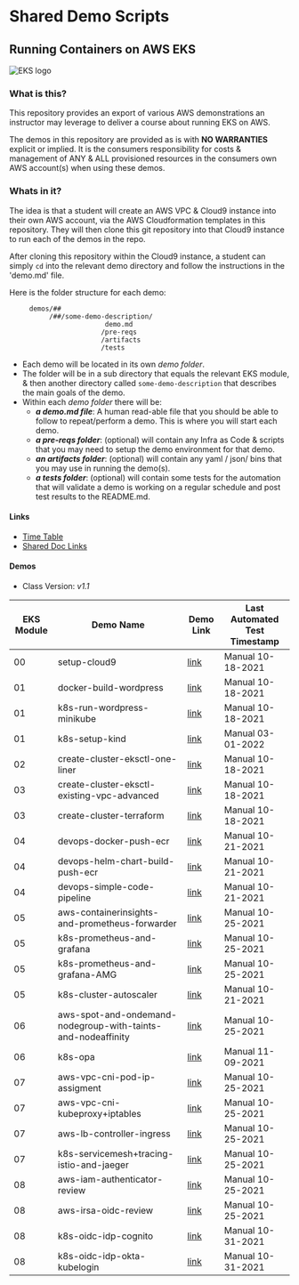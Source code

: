 # Shared Demo Scripts
## Running Containers on AWS EKS

![EKS logo](doc/images/amazon-eks.png)

### What is this?

This repository provides an export of various AWS demonstrations an instructor may leverage to deliver a course about running EKS on AWS.

The demos in this repository are provided as is with **NO WARRANTIES** explicit or implied.  It is the consumers responsibility for costs & management of ANY & ALL provisioned resources in the consumers own AWS account(s) when using these demos.


### Whats in it?

The idea is that a student will create an AWS VPC & Cloud9 instance into their own AWS account, via the AWS Cloudformation templates in this repository.  They will then clone this git repository into that Cloud9 instance to run each of the demos in the repo.

After cloning this repository within the Cloud9 instance, a student can simply `cd` into the relevant demo directory and follow the instructions in the 'demo.md' file.

Here is the folder structure for each demo:

```
     demos/##
          /##/some-demo-description/
                        demo.md
                       /pre-reqs
                       /artifacts
                       /tests
```

- Each demo will be located in its own _demo folder_.
- The folder will be in a sub directory that equals the relevant EKS module, & then another directory called `some-demo-description` that describes the main goals of the demo.
- Within each _demo folder_ there will be:
  - _**a demo.md file**_: A human read-able file that you should be able to follow to repeat/perform a demo.  This is where you will start each demo.
  - _**a pre-reqs folder**_:  (optional) will contain any Infra as Code & scripts that you may need to setup the demo environment for that demo.
  - _**an artifacts folder**_: (optional) will contain any yaml / json/ bins that you may use in running the demo(s).           
  - _**a tests folder**_: (optional) will contain some tests for the automation that will validate a demo is working on a regular schedule and post test results to the README.md.

#### Links

- [Time Table](doc/images/timetable.png)
- [Shared Doc Links](doc/Links.md)

#### Demos
- Class Version: *v1.1*

EKS Module | Demo Name     | Demo Link     | Last Automated Test Timestamp
--- | --- | ---| ---
00| setup-cloud9     | [link](demos/00-setup-cloud9/demo.md)   | Manual 10-18-2021
01| docker-build-wordpress     | [link](demos/01/docker-build-wordpress/demo.md)   | Manual 10-18-2021
01| k8s-run-wordpress-minikube     | [link](demos/01/k8s-run-wordpress-minikube/demo.md)   | Manual 10-18-2021
01| k8s-setup-kind     | [link](demos/01/k8s-setup-kind/demo.md)   | Manual 03-01-2022
02| create-cluster-eksctl-one-liner     | [link](demos/02/create-cluster-eksctl-one-liner/demo.md)   | Manual 10-18-2021
03| create-cluster-eksctl-existing-vpc-advanced     | [link](demos/03/create-cluster-eksctl-existing-vpc-advanced/demo.md)   | Manual 10-18-2021
03| create-cluster-terraform     | [link](demos/03/create-cluster-terraform/demo.md)   | Manual 10-18-2021
04| devops-docker-push-ecr     | [link](demos/04/devops-docker-push-ecr/demo.md)   | Manual 10-21-2021
04| devops-helm-chart-build-push-ecr     | [link](demos/04/devops-helm-chart-build-push-ecr/demo.md)   | Manual 10-21-2021
04| devops-simple-code-pipeline     | [link](demos/04/devops-simple-code-pipeline/demo.md)   | Manual 10-21-2021
05| aws-containerinsights-and-prometheus-forwarder     | [link](demos/05/aws-containerinsights-and-prometheus-forwarder/demo.md)   | Manual 10-25-2021
05| k8s-prometheus-and-grafana   | [link](demos/05/k8s-prometheus-and-grafana/demo.md)   | Manual 10-25-2021  
05| k8s-prometheus-and-grafana-AMG    | [link](demos/05/k8s-prometheus-and-grafana-AMG/demo.md)   | Manual 10-25-2021  
05| k8s-cluster-autoscaler     | [link](demos/05/k8s-cluster-autoscaler/demo.md)   | Manual 10-21-2021
06| aws-spot-and-ondemand-nodegroup-with-taints-and-nodeaffinity | [link](demos/06/aws-spot-and-ondemand-nodegroup-with-taints-and-nodeaffinity/demo.md)   | Manual 10-25-2021
06| k8s-opa | [link](demos/06/k8s-opa/demo.md)   | Manual 11-09-2021
07| aws-vpc-cni-pod-ip-assigment | [link](demos/07/aws-vpc-cni-pod-ip-assigment/demo.md)   | Manual 10-25-2021
07| aws-vpc-cni-kubeproxy+iptables | [link](demos/07/aws-vpc-cni-kubeproxy+iptables/demo.md)   | Manual 10-25-2021
07| aws-lb-controller-ingress | [link](demos/07/aws-lb-controller-ingress/demo.md)   | Manual 10-25-2021
07| k8s-servicemesh+tracing-istio-and-jaeger | [link](demos/07/k8s-servicemesh+tracing-istio-and-jaeger/demo.md)   | Manual 10-25-2021
08| aws-iam-authenticator-review | [link](demos/08/aws-iam-authenticator-review/demo.md)   | Manual 10-25-2021
08| aws-irsa-oidc-review | [link](demos/08/aws-irsa-oidc-review/demo.md)   | Manual 10-25-2021
08| k8s-oidc-idp-cognito | [link](demos/08/k8s-oidc-idp-cognito/demo.md)   | Manual 10-31-2021
08| k8s-oidc-idp-okta-kubelogin | [link](demos/08/k8s-oidc-idp-okta-kubelogin/demo.md)   | Manual 10-31-2021
